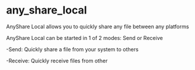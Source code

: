 # any_share_local
AnyShare Local allows you to quickly share any file between any platforms


AnyShare Local can be started in 1 of 2 modes: Send or Receive

-Send: Quickly share a file from your system to others

-Receive: Quickly receive files from other 
